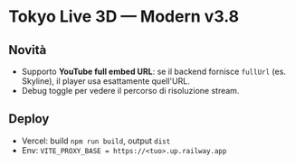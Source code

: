 # Tokyo Live 3D — Modern v3.8

## Novità
- Supporto **YouTube full embed URL**: se il backend fornisce `fullUrl` (es. Skyline), il player usa esattamente quell'URL.
- Debug toggle per vedere il percorso di risoluzione stream.

## Deploy
- Vercel: build `npm run build`, output `dist`
- Env: `VITE_PROXY_BASE = https://<tuo>.up.railway.app`

